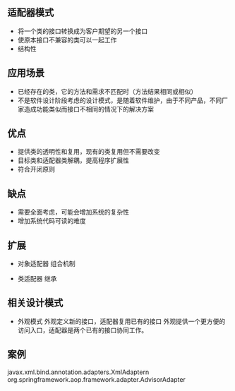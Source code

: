 ## 适配器模式
* 将一个类的接口转换成为客户期望的另一个接口
* 使原本接口不兼容的类可以一起工作
* 结构性

## 应用场景
* 已经存在的类，它的方法和需求不匹配时（方法结果相同或相似）
* 不是软件设计阶段考虑的设计模式，是随着软件维护，由于不同产品，不同厂家造成功能类似而接口不相同的情况下的解决方案

## 优点
* 提供类的透明性和复用，现有的类复用但不需要改变
* 目标类和适配器类解耦，提高程序扩展性
* 符合开闭原则

## 缺点
* 需要全面考虑，可能会增加系统的复杂性
* 增加系统代码可读的难度

## 扩展
* 对象适配器
组合机制

* 类适配器
继承

## 相关设计模式
* 外观模式
外观定义新的接口，适配器复用已有的接口
外观提供一个更方便的访问入口，适配器是两个已有的接口协同工作。 


## 案例
javax.xml.bind.annotation.adapters.XmlAdaptern
org.springframework.aop.framework.adapter.AdvisorAdapter